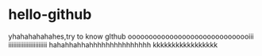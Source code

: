 # hello-github
yhahahahahahes,try to know gIthub
oooooooooooooooooooooooooooooiii
iiiiiiiiiiiiiiiiiiiiiii
hahahhahhahhhhhhhhhhhhhhh
kkkkkkkkkkkkkkkkk
